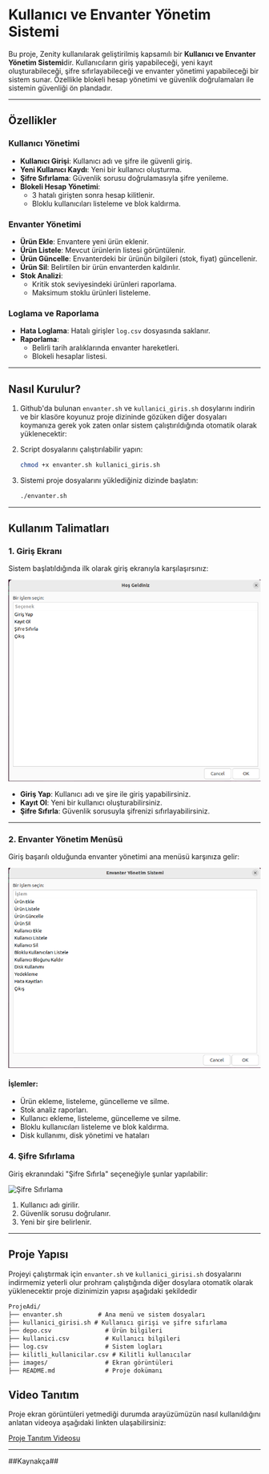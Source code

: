 # Kullanıcı ve Envanter Yönetim Sistemi

Bu proje, Zenity kullanılarak geliştirilmiş kapsamılı bir **Kullanıcı ve Envanter Yönetim Sistemi**dir. Kullanıcıların giriş yapabileceği, yeni kayıt oluşturabileceği, şifre sıfırlayabileceği ve envanter yönetimi yapabileceği bir sistem sunar. Özellikle blokeli hesap yönetimi ve güvenlik doğrulamaları ile sistemin güvenliği ön plandadır.

---

## **Özellikler**

### **Kullanıcı Yönetimi**
- **Kullanıcı Girişi**: Kullanıcı adı ve şifre ile güvenli giriş.
- **Yeni Kullanıcı Kaydı**: Yeni bir kullanıcı oluşturma.
- **Şifre Sıfırlama**: Güvenlik sorusu doğrulamasıyla şifre yenileme.
- **Blokeli Hesap Yönetimi**:
  - 3 hatalı girişten sonra hesap kilitlenir.
  - Bloklu kullanıcıları listeleme ve blok kaldırma.

### **Envanter Yönetimi**
- **Ürün Ekle**: Envantere yeni ürün eklenir.
- **Ürün Listele**: Mevcut ürünlerin listesi görüntülenir.
- **Ürün Güncelle**: Envanterdeki bir ürünün bilgileri (stok, fiyat) güncellenir.
- **Ürün Sil**: Belirtilen bir ürün envanterden kaldırılır.
- **Stok Analizi**:
  - Kritik stok seviyesindeki ürünleri raporlama.
  - Maksimum stoklu ürünleri listeleme.

### **Loglama ve Raporlama**
- **Hata Loglama**: Hatalı girişler `log.csv` dosyasında saklanır.
- **Raporlama**:
  - Belirli tarih aralıklarında envanter hareketleri.
  - Blokeli hesaplar listesi.

---

## **Nasıl Kurulur?**

1. Github'da bulunan `envanter.sh` ve `kullanici_giris.sh` dosylarını indirin ve bir klasöre koyunuz proje dizininde gözüken diğer dosyaları koymanıza gerek yok zaten onlar sistem çalıştırıldığında otomatik olarak yüklenecektir:

2. Script dosyalarını çalıştırılabilir yapın:
    ```bash
    chmod +x envanter.sh kullanici_giris.sh
    ```

3. Sistemi proje dosyalarını yüklediğiniz dizinde başlatın:
    ```bash
    ./envanter.sh
    ```

---

## **Kullanım Talimatları**

### **1. Giriş Ekranı**
Sistem başlatıldığında ilk olarak giriş ekranıyla karşılaşırsınız:

![Giriş Ekranı](images/giris_ekrani.png)

- **Giriş Yap**: Kullanıcı adı ve şire ile giriş yapabilirsiniz.
- **Kayıt Ol**: Yeni bir kullanıcı oluşturabilirsiniz.
- **Şifre Sıfırla**: Güvenlik sorusuyla şifrenizi sıfırlayabilirsiniz.

---

### **2. Envanter Yönetim Menüsü**
Giriş başarılı olduğunda envanter yönetimi ana menüsü karşınıza gelir:

![Envanter Menüsü](images/envanter_menusu.png)

#### **İşlemler**:
- Ürün ekleme, listeleme, güncelleme ve silme.
- Stok analiz raporları.
- Kullanıcı ekleme, listeleme, güncelleme ve silme.
- Bloklu kullanıcıları listeleme ve blok kaldırma.
- Disk kullanımı, disk yönetimi ve hataları

### **4. Şifre Sıfırlama**
Giriş ekranındaki "Şifre Sıfırla" seçeneğiyle şunlar yapılabilir:

![Şifre Sıfırlama](images/sifre_sifirlama.png)

1. Kullanıcı adı girilir.
2. Güvenlik sorusu doğrulanır.
3. Yeni bir şire belirlenir.

---

## **Proje Yapısı**
Projeyi çalıştırmak için `envanter.sh` ve `kullanici_girisi.sh` dosyalarını indirmemiz yeterli olur prohram çalıştığında diğer dosylara otomatik olarak yüklenecektir proje dizinimizin yapısı aşağıdaki şekildedir

```
ProjeAdi/
├── envanter.sh          # Ana menü ve sistem dosyaları
├── kullanici_girisi.sh # Kullanıcı girişi ve şifre sıfırlama
├── depo.csv               # Ürün bilgileri
├── kullanici.csv          # Kullanıcı bilgileri
├── log.csv                # Sistem logları
├── kilitli_kullanicilar.csv # Kilitli kullanıcılar
├── images/                # Ekran görüntüleri
├── README.md              # Proje dokümanı
```

## **Video Tanıtım**

Proje ekran görüntüleri yetmediği durumda arayüzümüzün nasıl kullanıldığını anlatan videoya aşağıdaki linkten ulaşabilirsiniz:

[Proje Tanıtım Videosu](https://example.com/video)

---

##Kaynakça##

